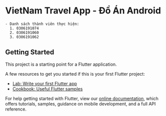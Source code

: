 # VietNam Travel App - Đồ Án Android

    - Danh sách thành viên thực hiện:
      1. 0306191074
      2. 0306191060
      3. 0306191062

## Getting Started

This project is a starting point for a Flutter application.

A few resources to get you started if this is your first Flutter project:

- [Lab: Write your first Flutter app](https://flutter.dev/docs/get-started/codelab)
- [Cookbook: Useful Flutter samples](https://flutter.dev/docs/cookbook)

For help getting started with Flutter, view our
[online documentation](https://flutter.dev/docs), which offers tutorials,
samples, guidance on mobile development, and a full API reference.
